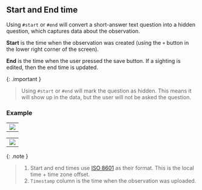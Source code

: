 ## Start and End time
Using `#start` or `#end` will convert a short-answer text question into a hidden question, which captures data about the observation.

**Start** is the time when the observation was created (using the `+` button in the lower right corner of the screen). 

**End** is the time when the user pressed the save button. If a sighting is edited, then the end time is updated.

{: .important }
>
> Using `#start` or `#end` will mark the question as hidden. This means it will show up in the data, but the user will not be asked the question.
>

### Example
<table>
<tr>
<td><img src="{{ site.baseurl }}/assets/img/q_startend_1.png" /></td>
</tr>
</table>

<table>
<tr>
<td><img src="{{ site.baseurl }}/assets/img/q_startend_2.png" /></td>
</tr>
</table>

{: .note }
> 1. Start and end times use [ISO 8601](https://en.wikipedia.org/wiki/ISO_8601) as their format. This is the local time + time zone offset.
> 1. `Timestamp` column is the time when the observation was uploaded. 


